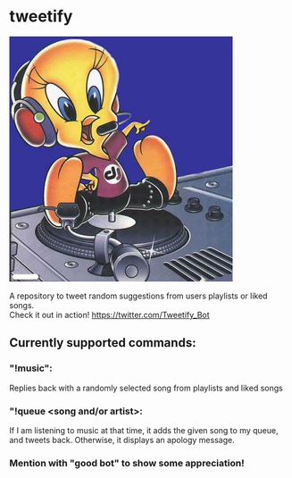 # tweetify
![alt text](https://github.com/efeari/Tweetify/blob/master/TweetifyPicture.jpg)

A repository to tweet random suggestions from users playlists or liked songs. <br />
Check it out in action! https://twitter.com/Tweetify_Bot <br />

## Currently supported commands: <br />
### "!music": 
Replies back with a randomly selected song from playlists and liked songs <br />

### "!queue <song and/or artist>: 
If I am listening to music at that time, it adds the given song to my queue, and tweets back. Otherwise, it displays an apology message. <br />

### Mention with "good bot" to show some appreciation!
